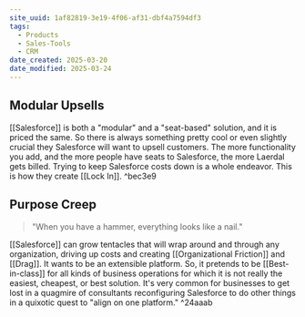```yaml
---
site_uuid: 1af82819-3e19-4f06-af31-dbf4a7594df3
tags:
  - Products
  - Sales-Tools
  - CRM
date_created: 2025-03-20
date_modified: 2025-03-24
---
```



## Modular Upsells

[[Salesforce]] is both a "modular" and a "seat-based" solution, and it is priced the same. So there is always something pretty cool or even slightly crucial they Salesforce will want to upsell customers. The more functionality you add, and the more people have seats to Salesforce, the more Laerdal gets billed.  Trying to keep Salesforce costs down is a whole endeavor. This is how they create [[Lock In]].   ^bec3e9

## Purpose Creep

>"When you have a hammer, everything looks like a nail."

[[Salesforce]] can grow tentacles that will wrap around and through any organization, driving up costs and creating [[Organizational Friction]] and [[Drag]]. It wants to be an extensible platform. So, it pretends to be [[Best-in-class]] for all kinds of business operations for which it is not really the easiest, cheapest, or best solution.  It's very common for businesses to get lost in a quagmire of consultants reconfiguring Salesforce to do other things in a quixotic quest to "align on one platform."  ^24aaab